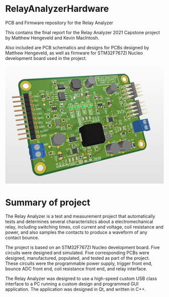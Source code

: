 # RelayAnalyzerHardware
PCB and Firmware repository for the Relay Analyzer

This contains the final report for the Relay Analyzer 2021 Capstone project by Matthew Hengeveld and Kevin MacIntosh.

Also included are PCB schematics and designs for PCBs designed by Matthew Hengeveld, as well as firmware for STM32F767ZI Nucleo development board used in the project.

![Programmable Power Supply PCB](https://github.com/Hengy/RelayAnalyzerHardware/blob/main/PCB.png)

# Summary of project
The Relay Analyzer is a test and measurement project that automatically tests and determines several characteristics about a electromechanical relay, including switching times, coil current and voltage, coil resistance and power, and also samples the contacts to produce a waveform of any contact bounce.

The project is based on an STM32F767ZI Nucleo development board. Five circuits were designed and simulated. Five corresponding PCBs were designed, manufactured, populated, and tested as part of the project. These circuits were the programmable power supply, trigger front end, bounce ADC front end, coil resistance front end, and relay interface.

The Relay Analyzer was designed to use a high-speed custom USB class interface to a PC running a custom design and programmed GUI application. The application was designed in Qt, and written in C++.
